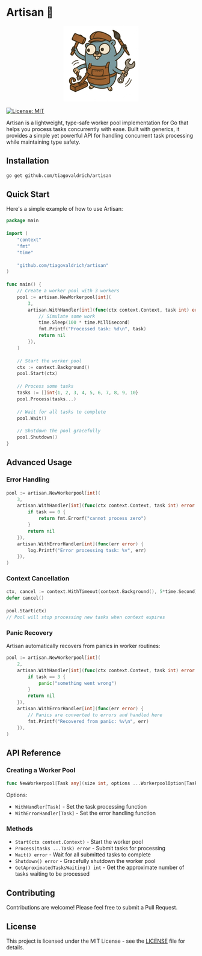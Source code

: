 # Artisan 🎨

<p align="center">
  <img src="./docs/gopher.png" alt="Artisan Gopher" width="200"/>
</p>

[![License: MIT](https://img.shields.io/badge/License-MIT-yellow.svg)](https://opensource.org/licenses/MIT)

Artisan is a lightweight, type-safe worker pool implementation for Go that helps you process tasks concurrently with ease. Built with generics, it provides a simple yet powerful API for handling concurrent task processing while maintaining type safety.

## Installation

```bash
go get github.com/tiagovaldrich/artisan
```

## Quick Start

Here's a simple example of how to use Artisan:

```go
package main

import (
    "context"
    "fmt"
    "time"

    "github.com/tiagovaldrich/artisan"
)

func main() {
    // Create a worker pool with 3 workers
    pool := artisan.NewWorkerpool[int](
        3,
        artisan.WithHandler[int](func(ctx context.Context, task int) error {
            // Simulate some work
            time.Sleep(100 * time.Millisecond)
            fmt.Printf("Processed task: %d\n", task)
            return nil
        }),
    )

    // Start the worker pool
    ctx := context.Background()
    pool.Start(ctx)

    // Process some tasks
    tasks := []int{1, 2, 3, 4, 5, 6, 7, 8, 9, 10}
    pool.Process(tasks...)

    // Wait for all tasks to complete
    pool.Wait()

    // Shutdown the pool gracefully
    pool.Shutdown()
}
```

## Advanced Usage

### Error Handling

```go
pool := artisan.NewWorkerpool[int](
    3,
    artisan.WithHandler[int](func(ctx context.Context, task int) error {
        if task == 0 {
            return fmt.Errorf("cannot process zero")
        }
        return nil
    }),
    artisan.WithErrorHandler[int](func(err error) {
        log.Printf("Error processing task: %v", err)
    }),
)
```

### Context Cancellation

```go
ctx, cancel := context.WithTimeout(context.Background(), 5*time.Second)
defer cancel()

pool.Start(ctx)
// Pool will stop processing new tasks when context expires
```

### Panic Recovery

Artisan automatically recovers from panics in worker routines:

```go
pool := artisan.NewWorkerpool[int](
    2,
    artisan.WithHandler[int](func(ctx context.Context, task int) error {
        if task == 3 {
            panic("something went wrong")
        }
        return nil
    }),
    artisan.WithErrorHandler[int](func(err error) {
        // Panics are converted to errors and handled here
        fmt.Printf("Recovered from panic: %v\n", err)
    }),
)
```

## API Reference

### Creating a Worker Pool

```go
func NewWorkerpool[Task any](size int, options ...WorkerpoolOption[Task]) *Workerpool[Task]
```

Options:

- `WithHandler[Task]` - Set the task processing function
- `WithErrorHandler[Task]` - Set the error handling function

### Methods

- `Start(ctx context.Context)` - Start the worker pool
- `Process(tasks ...Task) error` - Submit tasks for processing
- `Wait() error` - Wait for all submitted tasks to complete
- `Shutdown() error` - Gracefully shutdown the worker pool
- `GetAproximatedTasksWaiting() int` - Get the approximate number of tasks waiting to be processed

## Contributing

Contributions are welcome! Please feel free to submit a Pull Request.

## License

This project is licensed under the MIT License - see the [LICENSE](LICENSE) file for details.
